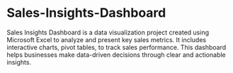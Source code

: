 # Sales-Insights-Dashboard
Sales Insights Dashboard is a data visualization project created using Microsoft Excel to analyze and present key sales metrics. It includes interactive charts, pivot tables, to track sales performance. This dashboard helps businesses make data-driven decisions through clear and actionable insights.
